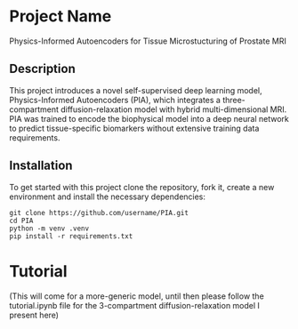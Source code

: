 # Project Name

Physics-Informed Autoencoders for Tissue Microstucturing of Prostate MRI

## Description

This project introduces a novel self-supervised deep learning model, Physics-Informed Autoencoders (PIA), which integrates a three-compartment diffusion-relaxation model with hybrid multi-dimensional MRI. PIA was trained to encode the biophysical model into a deep neural network to predict tissue-specific biomarkers without extensive training data requirements.

## Installation
To get started with this project clone the repository, fork it, create a new environment and install the necessary dependencies:

    git clone https://github.com/username/PIA.git
    cd PIA
    python -m venv .venv
    pip install -r requirements.txt

# Tutorial

(This will come for a more-generic model, until then please follow the tutorial.ipynb file for the 3-compartment diffusion-relaxation model I present here)

